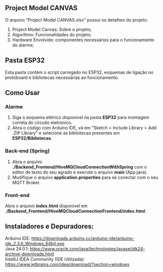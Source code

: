 ## Project Model CANVAS 
O arquivo "Project Model CANVAS.xlsx" possui os detalhes do projeto: 
 1. Project Model Canvas: Sobre o projeto;
 2. Algorítimo: Funcionalidades do projeto; 
 3. Hardware Envolvido: componentes necessários para o funcionamento do alarme; 

## Pasta ESP32
Esta pasta contém o script carregado no ESP32, esquemas de ligação no protoboard e bibliotecas necessárias ao funcionamento.

## Como Usar 
### Alarme
1. Siga o esquema elétrico disponível na pasta **ESP32** para montagem correta do circuito eletronico.
2. Abra o código com Arduino IDE, vá em "Sketch > Include Library > Add .ZIP Library" e selecione as bibliotecas presentes em **ESP32/Bibliotecas**.

### Back-end (Spring)
1. Abra o arquivo **./Backend_Frontend/HiveMQCloudConnectionWithSpring** com o editor de texto do seu agrado e execute o arquivo **main** (App.java).
2. Modifique o arquivo **application.properties** para se conectar com o seu MQTT Broker.

### Front-end
Abra o arquivo **index.html** disponível em **./Backend_Frontend/HiveMQCloudConnectionFrontend/index.html**.

## Instaladores e Depuradores:
Arduino IDE: https://downloads.arduino.cc/arduino-ide/arduino-ide_2.3.6_Windows_64bit.exe <br>
Java 24.0.1: https://www.oracle.com/java/technologies/javase/jdk24-archive-downloads.html <br>
IntelliJ IDEA Community (IDE Utilizada): https://www.jetbrains.com/idea/download/?section=windows

